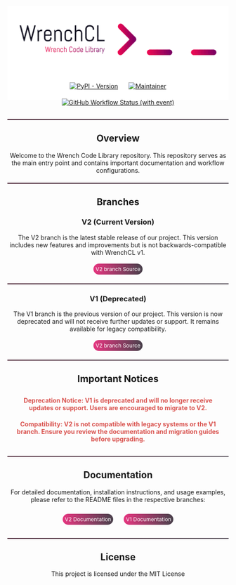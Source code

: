 <style>
.center-content {
  text-align: center;
}
.inline-block-image {
  display: inline-block;
  vertical-align: middle;
  margin-bottom: -50px;
}
.shields a {
  display: inline-block;
  margin: 10px;
}
.custom-list {
  list-style-type: none;
  padding: 0;
  text-align: center;
}
.custom-list-item {
  display: inline-block;
  margin: 10px;
}
.button {
  display: inline-block;
  padding: 5px 5px;
  font-size: 12px;
  color: #fff;
  background: linear-gradient(90deg, #e63680, #49414c);
  border: none;
  border-radius: 15px;
  text-decoration: none;
  margin: 0;
}
.divider {
  height: 2px;
  background: linear-gradient(90deg, #3f1628, #49414c);
  margin: 20px 0;
}
.important-notice {
  font-weight: bold;
  color: #d9534f;
}
</style>

<div class="center-content">
  <br><br>
  <img src="Resources/Img/logo.svg" alt="Logo" class="inline-block-image">
  <div class="shields">
    <a href="https://pypi.org/project/WrenchCL/">
      <img alt="PyPI - Version" src="https://img.shields.io/pypi/v/WrenchCL?logo=pypi&logoColor=green&color=green">
    </a>
    <a href="https://github.com/Kydoimos97">
      <img src="https://img.shields.io/badge/Kydoimos97-cb632b?label=Code%20Maintainer" alt="Maintainer" height="20"/>
    </a>
    <a href="https://github.com/WrenchAI/WrenchCL/actions/workflows/publish-to-pypi.yml">
      <img alt="GitHub Workflow Status (with event)" src="https://img.shields.io/github/actions/workflow/status/WrenchAI/WrenchCL/publish-to-pypi.yml?event=push&logo=Github&label=Test%20%26%20Publish%20%F0%9F%90%8D%20to%20PyPI%20%F0%9F%93%A6">
    </a>
    </a>
  </div>
</div>

<div class="center-content">
  <div class="divider"></div>

  ## Overview
  Welcome to the Wrench Code Library repository. This repository serves as the main entry point and contains important documentation and workflow configurations.

  <div class="divider"></div>

  ## Branches

  ### V2 (Current Version)
  The V2 branch is the latest stable release of our project. This version includes new features and improvements but is not backwards-compatible with WrenchCL v1.
  <br> <br>
  <a href="https://github.com/WrenchAI/WrenchCL/tree/v2"  class="button pypi">V2 branch Source</a>

  <div class="divider"></div>

  ### V1 (Deprecated)
  The V1 branch is the previous version of our project. This version is now deprecated and will not receive further updates or support. It remains available for legacy compatibility.
  <br> <br>
  <a href="https://github.com/WrenchAI/WrenchCL/tree/v1" class="button pypi">V2 branch Source</a>

  <div class="divider"></div>

  ## Important Notices
  <ul class="custom-list">
    <li class="custom-list-item important-notice">Deprecation Notice: V1 is deprecated and will no longer receive updates or support. Users are encouraged to migrate to V2.</li>
    <li class="custom-list-item important-notice">Compatibility: V2 is not compatible with legacy systems or the V1 branch. Ensure you review the documentation and migration guides before upgrading.</li>
  </ul>

  <div class="divider"></div>

  ## Documentation
  For detailed documentation, installation instructions, and usage examples, please refer to the README files in the respective branches:
  <ul class="custom-list">
    <li class="custom-list-item"><a href="https://github.com/WrenchAI/WrenchCL/blob/v2/README.md" class="button pypi">V2 Documentation</a></li>
    <li class="custom-list-item"><a href="https://github.com/WrenchAI/WrenchCL/blob/v1/README.md" class="button pypi">V1 Documentation</a></li>
  </ul>

  <div class="divider"></div>

  ## License
  This project is licensed under the MIT License
</div>
